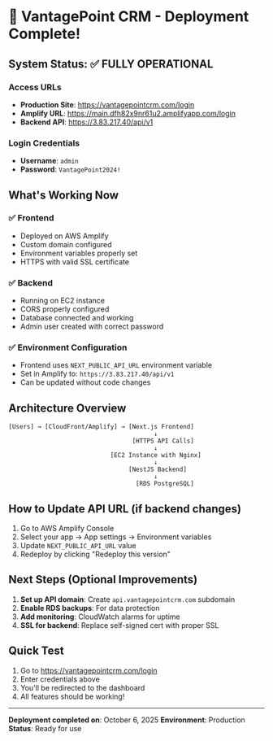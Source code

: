 # 🎉 VantagePoint CRM - Deployment Complete!

## System Status: ✅ FULLY OPERATIONAL

### Access URLs
- **Production Site**: https://vantagepointcrm.com/login
- **Amplify URL**: https://main.dfh82x9nr61u2.amplifyapp.com/login
- **Backend API**: https://3.83.217.40/api/v1

### Login Credentials
- **Username**: `admin`
- **Password**: `VantagePoint2024!`

## What's Working Now

### ✅ Frontend
- Deployed on AWS Amplify
- Custom domain configured
- Environment variables properly set
- HTTPS with valid SSL certificate

### ✅ Backend
- Running on EC2 instance
- CORS properly configured
- Database connected and working
- Admin user created with correct password

### ✅ Environment Configuration
- Frontend uses `NEXT_PUBLIC_API_URL` environment variable
- Set in Amplify to: `https://3.83.217.40/api/v1`
- Can be updated without code changes

## Architecture Overview

```
[Users] → [CloudFront/Amplify] → [Next.js Frontend]
                                        ↓
                                  [HTTPS API Calls]
                                        ↓
                            [EC2 Instance with Nginx]
                                        ↓
                                 [NestJS Backend]
                                        ↓
                                   [RDS PostgreSQL]
```

## How to Update API URL (if backend changes)

1. Go to AWS Amplify Console
2. Select your app → App settings → Environment variables
3. Update `NEXT_PUBLIC_API_URL` value
4. Redeploy by clicking "Redeploy this version"

## Next Steps (Optional Improvements)

1. **Set up API domain**: Create `api.vantagepointcrm.com` subdomain
2. **Enable RDS backups**: For data protection
3. **Add monitoring**: CloudWatch alarms for uptime
4. **SSL for backend**: Replace self-signed cert with proper SSL

## Quick Test

1. Go to https://vantagepointcrm.com/login
2. Enter credentials above
3. You'll be redirected to the dashboard
4. All features should be working!

---
**Deployment completed on**: October 6, 2025
**Environment**: Production
**Status**: Ready for use

